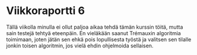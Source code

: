 # Viikkoraportti 6

Tällä viikolla minulla ei ollut paljoa aikaa tehdä tämän kurssin töitä, mutta sain testejä tehtyä eteenpäin. En vieläkään saanut Trémauxin algoritmia toimimaan, joten jätän sen ehkä pois lopullisesta työstä ja valitsen sen tilalle jonkin toisen algoritmin, jos vielä ehdin ohjelmoida sellaisen.